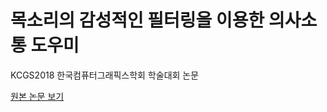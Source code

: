 # 목소리의 감성적인 필터링을 이용한 의사소통 도우미
KCGS2018 한국컴퓨터그래픽스학회 학술대회 논문

[원본 논문 보기](./Communications_Helper_with_Emotional_Filtering_of_Voice.pdf)
